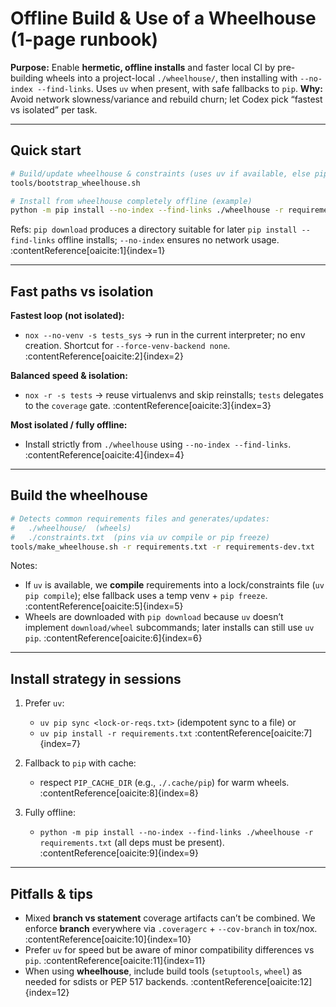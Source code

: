 # Offline Build & Use of a Wheelhouse (1-page runbook)

**Purpose:** Enable **hermetic, offline installs** and faster local CI by pre-building wheels into a project-local `./wheelhouse/`, then installing with `--no-index --find-links`. Uses `uv` when present, with safe fallbacks to `pip`.
**Why:** Avoid network slowness/variance and rebuild churn; let Codex pick “fastest vs isolated” per task.

---

## Quick start

```bash
# Build/update wheelhouse & constraints (uses uv if available, else pip)
tools/bootstrap_wheelhouse.sh

# Install from wheelhouse completely offline (example)
python -m pip install --no-index --find-links ./wheelhouse -r requirements.txt
```
Refs: `pip download` produces a directory suitable for later `pip install --find-links` offline installs; `--no-index` ensures no network usage. :contentReference[oaicite:1]{index=1}

---

## Fast paths vs isolation

**Fastest loop (not isolated):**
- `nox --no-venv -s tests_sys` → run in the current interpreter; no env creation. Shortcut for `--force-venv-backend none`. :contentReference[oaicite:2]{index=2}

**Balanced speed & isolation:**
- `nox -r -s tests` → reuse virtualenvs and skip reinstalls; `tests` delegates to the `coverage` gate. :contentReference[oaicite:3]{index=3}

**Most isolated / fully offline:**
- Install strictly from `./wheelhouse` using `--no-index --find-links`. :contentReference[oaicite:4]{index=4}

---

## Build the wheelhouse

```bash
# Detects common requirements files and generates/updates:
#   ./wheelhouse/  (wheels)
#   ./constraints.txt  (pins via uv compile or pip freeze)
tools/make_wheelhouse.sh -r requirements.txt -r requirements-dev.txt
```
Notes:
- If `uv` is available, we **compile** requirements into a lock/constraints file (`uv pip compile`); else fallback uses a temp venv + `pip freeze`. :contentReference[oaicite:5]{index=5}
- Wheels are downloaded with `pip download` because `uv` doesn’t implement `download/wheel` subcommands; later installs can still use `uv pip`. :contentReference[oaicite:6]{index=6}

---

## Install strategy in sessions

1) Prefer `uv`:
   - `uv pip sync <lock-or-reqs.txt>` (idempotent sync to a file) or
   - `uv pip install -r requirements.txt`
   :contentReference[oaicite:7]{index=7}

2) Fallback to `pip` with cache:
   - respect `PIP_CACHE_DIR` (e.g., `./.cache/pip`) for warm wheels. :contentReference[oaicite:8]{index=8}

3) Fully offline:
   - `python -m pip install --no-index --find-links ./wheelhouse -r requirements.txt` (all deps must be present). :contentReference[oaicite:9]{index=9}

---

## Pitfalls & tips

- Mixed **branch vs statement** coverage artifacts can’t be combined. We enforce **branch** everywhere via `.coveragerc` + `--cov-branch` in tox/nox. :contentReference[oaicite:10]{index=10}
- Prefer `uv` for speed but be aware of minor compatibility differences vs `pip`. :contentReference[oaicite:11]{index=11}
- When using **wheelhouse**, include build tools (`setuptools`, `wheel`) as needed for sdists or PEP 517 backends. :contentReference[oaicite:12]{index=12}

